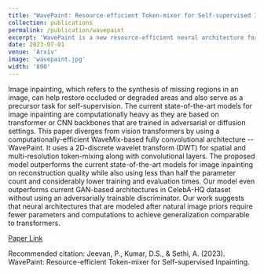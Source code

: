 ```yaml
---
title: "WavePaint: Resource-efficient Token-mixer for Self-supervised Inpainting"
collection: publications
permalink: /publication/wavepaint
excerpt: 'WavePaint is a new resource-efficient neural architecture for image inpainting that achieves comparable or better performance than the current state-of-the-art models without using adversarial training or diffusion.'
date: 2023-07-01
venue: 'Arxiv'
image: 'wavepaint.jpg'
width: '800'
---
```

Image inpainting, which refers to the synthesis of missing regions in an image, can help restore occluded or degraded areas and also serve as a precursor task for self-supervision. The current state-of-the-art models for image inpainting are computationally heavy as they are based on transformer or CNN backbones that are trained in adversarial or diffusion settings. This paper diverges from vision transformers by using a computationally-efficient WaveMix-based fully convolutional architecture -- WavePaint. It uses a 2D-discrete wavelet transform (DWT) for spatial and multi-resolution token-mixing along with convolutional layers. The proposed model outperforms the current state-of-the-art models for image inpainting on reconstruction quality while also using less than half the parameter count and considerably lower training and evaluation times. Our model even outperforms current GAN-based architectures in CelebA-HQ dataset without using an adversarially trainable discriminator. Our work suggests that neural architectures that are modeled after natural image priors require fewer parameters and computations to achieve generalization comparable to transformers.

[Paper Link](https://arxiv.org/abs/2307.00407v1)

Recommended citation: Jeevan, P., Kumar, D.S., & Sethi, A. (2023). WavePaint: Resource-efficient Token-mixer for Self-supervised Inpainting.